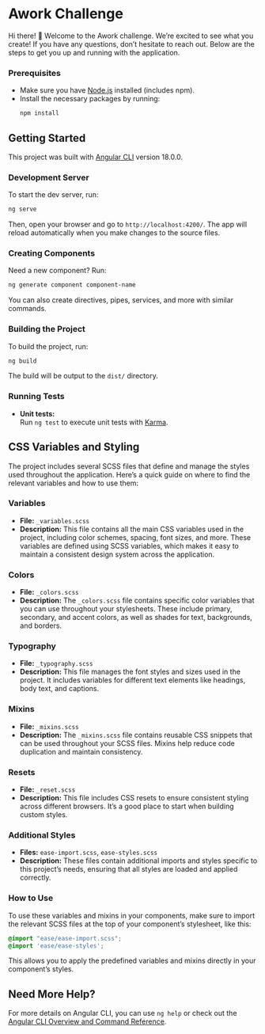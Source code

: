 # Awork Challenge

Hi there! 👋 Welcome to the Awork challenge. We’re excited to see what you create! If you have any questions, don’t hesitate to reach out. Below are the steps to get you up and running with the application.

### Prerequisites

- Make sure you have [Node.js](https://nodejs.org/) installed (includes npm).
- Install the necessary packages by running:  
  ```bash
  npm install
  ```

## Getting Started

This project was built with [Angular CLI](https://github.com/angular/angular-cli) version 18.0.0.

### Development Server

To start the dev server, run:  
```bash
ng serve
```
Then, open your browser and go to `http://localhost:4200/`. The app will reload automatically when you make changes to the source files.

### Creating Components

Need a new component? Run:  
```bash
ng generate component component-name
```
You can also create directives, pipes, services, and more with similar commands.

### Building the Project

To build the project, run:  
```bash
ng build
```
The build will be output to the `dist/` directory.

### Running Tests

- **Unit tests:**  
  Run `ng test` to execute unit tests with [Karma](https://karma-runner.github.io).
  
  
## CSS Variables and Styling

The project includes several SCSS files that define and manage the styles used throughout the application. Here’s a quick guide on where to find the relevant variables and how to use them:

### Variables

- **File:** `_variables.scss`
- **Description:** This file contains all the main CSS variables used in the project, including color schemes, spacing, font sizes, and more. These variables are defined using SCSS variables, which makes it easy to maintain a consistent design system across the application.

### Colors

- **File:** `_colors.scss`
- **Description:** The `_colors.scss` file contains specific color variables that you can use throughout your stylesheets. These include primary, secondary, and accent colors, as well as shades for text, backgrounds, and borders.

### Typography

- **File:** `_typography.scss`
- **Description:** This file manages the font styles and sizes used in the project. It includes variables for different text elements like headings, body text, and captions.

### Mixins

- **File:** `_mixins.scss`
- **Description:** The `_mixins.scss` file contains reusable CSS snippets that can be used throughout your SCSS files. Mixins help reduce code duplication and maintain consistency.

### Resets

- **File:** `_reset.scss`
- **Description:** This file includes CSS resets to ensure consistent styling across different browsers. It’s a good place to start when building custom styles.

### Additional Styles

- **Files:** `ease-import.scss`, `ease-styles.scss`
- **Description:** These files contain additional imports and styles specific to this project’s needs, ensuring that all styles are loaded and applied correctly.

### How to Use

To use these variables and mixins in your components, make sure to import the relevant SCSS files at the top of your component’s stylesheet, like this:

```scss
@import "ease/ease-import.scss";
@import 'ease/ease-styles';
```

This allows you to apply the predefined variables and mixins directly in your component’s styles.

## Need More Help?

For more details on Angular CLI, you can use `ng help` or check out the [Angular CLI Overview and Command Reference](https://angular.dev/tools/cli).
